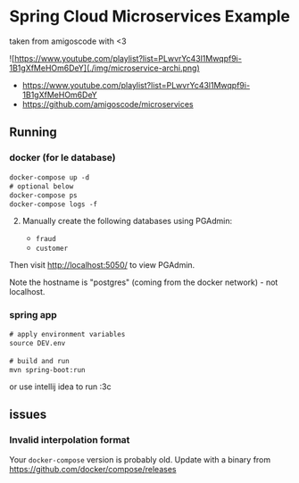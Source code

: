 # Spring Cloud Microservices Example

taken from amigoscode with <3

![https://www.youtube.com/playlist?list=PLwvrYc43l1Mwqpf9i-1B1gXfMeHOm6DeY](./img/microservice-archi.png)

- <https://www.youtube.com/playlist?list=PLwvrYc43l1Mwqpf9i-1B1gXfMeHOm6DeY>
- <https://github.com/amigoscode/microservices>

## Running

### docker (for le database)

    docker-compose up -d
    # optional below
    docker-compose ps
    docker-compose logs -f

2. Manually create the following databases using PGAdmin:

   - `fraud`
   - `customer`


Then visit <http://localhost:5050/> to view PGAdmin.

Note the hostname is "postgres" (coming from the docker network) - not localhost.

### spring app

    # apply environment variables
    source DEV.env

    # build and run
    mvn spring-boot:run

or use intellij idea to run :3c

## issues

### Invalid interpolation format

Your `docker-compose` version is probably old. Update with a binary from <https://github.com/docker/compose/releases>
